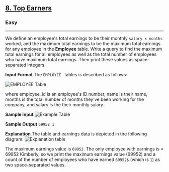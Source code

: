 <!-- Question Link -->

## [8. Top Earners](https://www.hackerrank.com/challenges/earnings-of-employees/)

<!-- Difficulty -->

### Easy

---

<!-- Description -->

We define an employee's total earnings to be their monthly `salary x months` worked, and the maximum total earnings to be the maximum total earnings for any employee in the **Employee** table. Write a query to find the maximum total earnings for all employees as well as the total number of employees who have maximum total earnings. Then print these values as space-separated integers.

<!-- Input Section -->

**Input Format**
The `EMPLOYEE ` tables is described as follows:

![EMPLOYEE Table](https://s3.amazonaws.com/hr-challenge-images/19631/1458559098-23bf583125-ScreenShot2016-03-21at4.32.59PM.png)

where employee_id is an employee's ID number, name is their name, months is the total number of months they've been working for the company, and salary is the their monthly salary.

**Sample Input**
![Example Table](https://s3.amazonaws.com/hr-challenge-images/12893/1443817161-299cc6eb7f-2.png)

<!-- Output Section -->

**Sample Output**
`69952 1`

**Explanation**
The table and earnings data is depicted in the following diagram:
![Explanation table](https://s3.amazonaws.com/hr-challenge-images/19631/1458559218-9f37585c7a-ScreenShot2016-03-21at4.49.23PM.png)

The maximum earnings value is `69952`. The only employee with earnings is = 69952 Kimberly, so we print the maximum earnings value (69952) and a count of the number of employees who have earned `69952$` (which is `1`) as two space-separated values.

